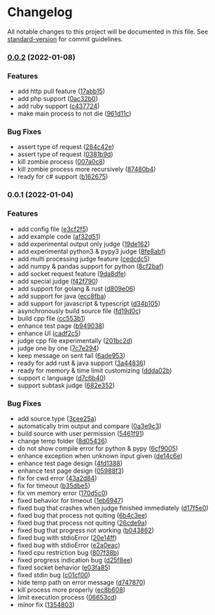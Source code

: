# Changelog

All notable changes to this project will be documented in this file. See [standard-version](https://github.com/conventional-changelog/standard-version) for commit guidelines.

### [0.0.2](https://github.com/HancomAC/HANA/compare/v0.0.1...v0.0.2) (2022-01-08)

### Features

-   add http pull feature ([17abb15](https://github.com/HancomAC/HANA/commit/17abb1548f1755515e84ad692fcdcf254eb2128d))
-   add php support ([0ac32b0](https://github.com/HancomAC/HANA/commit/0ac32b09ba748f4714d17451ea81e1befb8c4879))
-   add ruby support ([c437724](https://github.com/HancomAC/HANA/commit/c4377244e4ef08148c9e22c8babde7687103620f))
-   make main process to not die ([961d11c](https://github.com/HancomAC/HANA/commit/961d11c820dddda8495d8dec20b6a9d4598ff27a))

### Bug Fixes

-   assert type of request ([284c42e](https://github.com/HancomAC/HANA/commit/284c42edd3adf929873f88450716e5462be56154))
-   assert type of request ([0381b9d](https://github.com/HancomAC/HANA/commit/0381b9dbd99531db529f5bef893c3594d32e535b))
-   kill zombie process ([007a0c8](https://github.com/HancomAC/HANA/commit/007a0c83672e943e53a46ae50aaf595a73807e3c))
-   kill zombie process more recursively ([87480b4](https://github.com/HancomAC/HANA/commit/87480b495b06755269fb765f32f49499d35ea888))
-   ready for c# support ([b162675](https://github.com/HancomAC/HANA/commit/b162675a21587d48032e5d88308fb34c7c37f999))

### 0.0.1 (2022-01-04)

### Features

-   add config file ([e3cf2f5](https://github.com/HancomAC/HANA/commit/e3cf2f56bbcc7216e736f33e09f898fa231cd2c1))
-   add example code ([af32d51](https://github.com/HancomAC/HANA/commit/af32d516d3e74bc02972c33514e2cc6c2eea195e))
-   add experimental output only judge ([19de162](https://github.com/HancomAC/HANA/commit/19de1626a18f33359afec5479a4570a51fb1a5d5))
-   add experimental python3 & pypy3 judge ([8fe8abf](https://github.com/HancomAC/HANA/commit/8fe8abf606cce7b2e4f7d7bc32705dba94e867bd))
-   add multi processing judge feature ([cedcdc5](https://github.com/HancomAC/HANA/commit/cedcdc569307cd1c7bac316d50b6397d2545e5c2))
-   add numpy & pandas support for python ([8cf2baf](https://github.com/HancomAC/HANA/commit/8cf2baf16cf4ab2998da09db62f388f860bd01a2))
-   add socket request feature ([9da8dfe](https://github.com/HancomAC/HANA/commit/9da8dfe7951a8cf1e559c5457ff25d9e97cbbb8b))
-   add special judge ([f42f790](https://github.com/HancomAC/HANA/commit/f42f790ecaea93d57289a95992d658bdccf16180))
-   add support for golang & rust ([d809e06](https://github.com/HancomAC/HANA/commit/d809e06791c6b6c8844b103a8323b4be7f955174))
-   add support for java ([ecc8fba](https://github.com/HancomAC/HANA/commit/ecc8fba6dcdd956d848e5281f1a4ec333ea06465))
-   add support for javascript & typescript ([d34b105](https://github.com/HancomAC/HANA/commit/d34b10564cee569f6fafcc4d4a918f6a13413fd9))
-   asynchronously build source file ([fd19d0c](https://github.com/HancomAC/HANA/commit/fd19d0c4237022e449d073d1729e595566792202))
-   build cpp file ([cc553b1](https://github.com/HancomAC/HANA/commit/cc553b18e31db6cead36d053ccab99c2329eb207))
-   enhance test page ([b949038](https://github.com/HancomAC/HANA/commit/b949038ebdfc2cbf38b4536a302d6a4d72ad4bcc))
-   enhance UI ([cadf2c5](https://github.com/HancomAC/HANA/commit/cadf2c5b45cda85c56c74ad4a10784d34e87d6f8))
-   judge cpp file experimentally ([201bc2d](https://github.com/HancomAC/HANA/commit/201bc2d84b36c36d38238de285d9c5c0a471e540))
-   judge one by one ([7c7e294](https://github.com/HancomAC/HANA/commit/7c7e29493ccde95c742aa4bdecfc5fa5f0c3297d))
-   keep message on sent fail ([6ade953](https://github.com/HancomAC/HANA/commit/6ade9531ecc3a56236dc10b0e64d42315a579d73))
-   ready for add rust & java support ([3a44836](https://github.com/HancomAC/HANA/commit/3a448362922cf36987b1b93896ed5db999a3ce1d))
-   ready for memory & time limit customizing ([ddda02b](https://github.com/HancomAC/HANA/commit/ddda02b0596ad4b167ec5136a68a451202b3a290))
-   support c language ([d7c6b40](https://github.com/HancomAC/HANA/commit/d7c6b408f08b1674968c4ffcf93fc3045444ea88))
-   support subtask judge ([682e352](https://github.com/HancomAC/HANA/commit/682e352d182abbc8d8987132e8cb14c17a4c6451))

### Bug Fixes

-   add source type ([3cee25a](https://github.com/HancomAC/HANA/commit/3cee25a8aab9312f2ca34459412295cccf6d4c05))
-   automatically trim output and compare ([0a3e9c3](https://github.com/HancomAC/HANA/commit/0a3e9c3f92b1f146fbec7957380b378443263515))
-   build source with user permission ([5461f91](https://github.com/HancomAC/HANA/commit/5461f91a393e78bd901487d1762b93637dad9f95))
-   change temp folder ([8d05436](https://github.com/HancomAC/HANA/commit/8d054360802a8b3685e5023a0fad67ddd264fd70))
-   do not show compile error for python & pypy ([6cf9005](https://github.com/HancomAC/HANA/commit/6cf9005c6caf9961f14f564ae05be11af1408d74))
-   enhance exception when unknown input given ([de14c6e](https://github.com/HancomAC/HANA/commit/de14c6e057e2768c9d5d256bbfd23c8a2514912a))
-   enhance test page design ([4fd1388](https://github.com/HancomAC/HANA/commit/4fd1388c3462a866e0ff1b4208d108db7fb19dc9))
-   enhance test page design ([05988f3](https://github.com/HancomAC/HANA/commit/05988f36d424348dd4beeab83f4b08ed12404862))
-   fix for cwd error ([43a2d84](https://github.com/HancomAC/HANA/commit/43a2d84aabd8ae43d1da7629b6b0ecd799498c41))
-   fix for timeout ([b35dbe5](https://github.com/HancomAC/HANA/commit/b35dbe51c32b404f79eba83c32e1514158c47bfd))
-   fix vm memory error ([170d5c0](https://github.com/HancomAC/HANA/commit/170d5c0c8f7c706bf240a6d194eac4ca2ec3850f))
-   fixed behavior for timeout ([1eb6947](https://github.com/HancomAC/HANA/commit/1eb69479f8388244bc27d5ecde8fbda372783878))
-   fixed bug that crashes when judge finished immediately ([d17f5e0](https://github.com/HancomAC/HANA/commit/d17f5e0f71ecccb3f78f58804c99abceb3886917))
-   fixed bug that process not quiting ([6b4c3ee](https://github.com/HancomAC/HANA/commit/6b4c3ee4c7c7b8cc3a2a73e96d9372c998703fa8))
-   fixed bug that process not quiting ([26cde9a](https://github.com/HancomAC/HANA/commit/26cde9a635bedbce48d9789075e095fa6a990e79))
-   fixed bug that progress not working ([b043862](https://github.com/HancomAC/HANA/commit/b0438623b510b82e4b3db124f10e648b62d84539))
-   fixed bug with stdioError ([20e14ff](https://github.com/HancomAC/HANA/commit/20e14ffb38d0001382de7d7438bfe846a688f845))
-   fixed bug with stdioError ([e2a0eac](https://github.com/HancomAC/HANA/commit/e2a0eac029ce10a547e0794cf149b1fb70715366))
-   fixed cpu restriction bug ([807f38b](https://github.com/HancomAC/HANA/commit/807f38b1bb6bf4ac89fb060901b15407999a542d))
-   fixed progress indication bug ([d25f8ee](https://github.com/HancomAC/HANA/commit/d25f8ee01c473d25986702d4ac5ad1acd42012f8))
-   fixed socket behavior ([e03fa85](https://github.com/HancomAC/HANA/commit/e03fa857fe61af1f5ba290c88f252bc1a056a798))
-   fixed stdin bug ([c01cf00](https://github.com/HancomAC/HANA/commit/c01cf0046291e3d1896977c8aadaaa3677e5a1d8))
-   hide temp path on error message ([d747870](https://github.com/HancomAC/HANA/commit/d747870da40428fef9707af35369bf8f405152ac))
-   kill process more properly ([ec8b608](https://github.com/HancomAC/HANA/commit/ec8b608c4c776dbce8088a9233c74b059844ac04))
-   limit execution process ([06653cd](https://github.com/HancomAC/HANA/commit/06653cd943dab566bab4ee87887a15df0d3cfd6e))
-   minor fix ([1354803](https://github.com/HancomAC/HANA/commit/1354803877153c3a771aba32da15c689c771a380))
